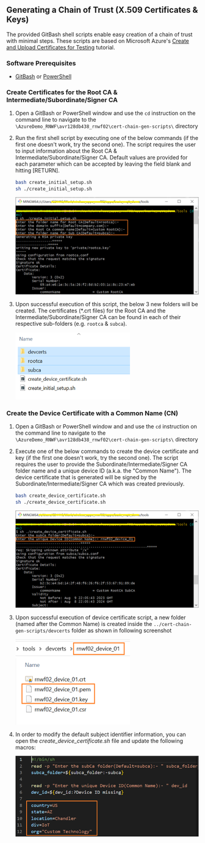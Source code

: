 ## Generating a Chain of Trust (X.509 Certificates & Keys)

The provided GitBash shell scripts enable easy creation of a chain of trust with minimal steps. These scripts are based on Microsoft Azure's [Create and Upload Certificates for Testing](https://learn.microsoft.com/en-us/azure/iot-hub/tutorial-x509-test-certs?tabs=windows) tutorial.

### Software Prerequisites

- [GitBash](https://git-scm.com/download/win) or [PowerShell](https://learn.microsoft.com/en-us/powershell/scripting/install/installing-powershell-on-windows?view=powershell-7.3)

### Create Certificates for the Root CA & Intermediate/Subordinate/Signer CA

1. Open a GitBash or PowerShell window and use the `cd` instruction on the command line to navigate to the `\AzureDemo_RNWF\avr128db438_rnwf02\cert-chain-gen-scripts\` directory

2. Run the first shell script by executing one of the below commands (if the first one doesn't work, try the second one). The script requires the user to input information about the Root CA & Intermediate/Subordinate/Signer CA. Default values are provided for each parameter which can be accepted by leaving the field blank and hitting [RETURN].

    ```bash
    bash create_initial_setup.sh
    sh ./create_initial_setup.sh
    ```

    <img width="700" src="./media/init_cert_infra.png"></p>

3. Upon successful execution of this script, the below 3 new folders will be created. The certificates (*.crt files) for the Root CA and the Intermediate/Subordinate/Signer CA can be found in each of their respective sub-folders (e.g. `rootca` & `subca`). 

    <img width="300" src="./media/cert_infra_folders.png"></p>

### Create the Device Certificate with a Common Name (CN)

1. Open a GitBash or PowerShell window and and use the `cd` instruction on the command line to navigate to the `\AzureDemo_RNWF\avr128db438_rnwf02\cert-chain-gen-scripts\` directory

2. Execute one of the below commands to create the device certificate and key (if the first one doesn't work, try the second one). The script requires the user to provide the Subordinate/Intermediate/Signer CA folder name and a unique device ID (a.k.a. the "Common Name"). The device certificate that is generated will be signed by the Subordinate/Intermediate/Signer CA which was created previously.

    ```bash
    bash create_device_certificate.sh
    sh ./create_device_certificate.sh
    ```

    <img width="700" src="./media/dev_cert_cmd.png"></p>

3. Upon successful execution of device certificate script, a new folder (named after the Common Name) is created inside the `../cert-chain-gen-scripts/devcerts` folder as shown in following screenshot

    <img width="300" src="./media/dev_cert_files.png"></p>

4. In order to modify the default subject identifier information, you can open the *create_device_certificate.sh* file and update the following macros:

    <img width="600" src="./media/dev_cert_sub_info.png"></p>
